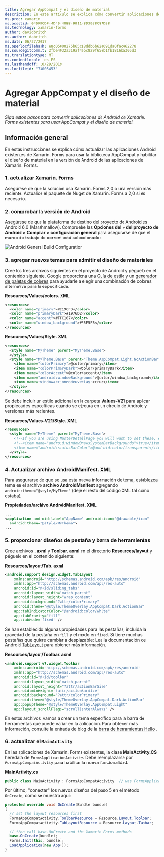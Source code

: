 ```yaml
---
title: Agregar AppCompat y el diseño de material
description: En este artículo se explica cómo convertir aplicaciones de Android de Xamarin. Forms existentes para usar AppCompat y el diseño de material.
ms.prod: xamarin
ms.assetid: 045FBCDF-4D45-48BB-9911-BD3938C87D58
ms.technology: xamarin-forms
author: davidbritch
ms.author: dabritch
ms.date: 06/27/2017
ms.openlocfilehash: e8c05000275b65c18ddb6b628091da0fac462278
ms.sourcegitcommit: 2fbe4932a319af4ebc829f65eb1fb1816ba305d3
ms.translationtype: MT
ms.contentlocale: es-ES
ms.lasthandoff: 10/29/2019
ms.locfileid: "73005453"
---
```

# <a name="adding-appcompat-and-material-design"></a>Agregar AppCompat y el diseño de material

_Siga estos pasos para convertir aplicaciones de Android de Xamarin. Forms existentes para usar AppCompat y el diseño de material._

<!-- source https://gist.github.com/jassmith/a3b2a543f99126782936
https://blog.xamarin.com/material-design-for-your-xamarin-forms-android-apps/ -->

## <a name="overview"></a>Información general

En estas instrucciones se explica cómo actualizar las aplicaciones Android existentes de Xamarin. Forms para usar la biblioteca AppCompat y habilitar el diseño de material en la versión de Android de las aplicaciones de Xamarin. Forms.

### <a name="1-update-xamarinforms"></a>1. actualizar Xamarin. Forms

Asegúrese de que la solución usa Xamarin. Forms 2,0 o una versión más reciente. Actualice el paquete de Nuget de Xamarin. Forms a 2,0 si es necesario.

### <a name="2-check-android-version"></a>2. comprobar la versión de Android

Asegúrese de que la plataforma de destino del proyecto de Android es Android 6,0 (Marshmallow). Compruebe las **Opciones del > del proyecto de Android > Compilar > configuración general** para asegurarse de que el marco de trabajo de corrent está seleccionado:

 ![](appcompat-images/target-android-6-sml.png "Android General Build Configuration")

### <a name="3-add-new-themes-to-support-material-design"></a>3. agregar nuevos temas para admitir el diseño de materiales

Cree los tres archivos siguientes en el proyecto de Android y péguelo en el contenido siguiente. Google proporciona una [Guía de estilo](https://www.google.com/design/spec/style/color.html#color-color-palette) y un [generador de paletas de colores](https://www.materialpalette.com/) para ayudarle a elegir una combinación de colores alternativa para la especificada.

**Resources/Values/colors. XML**

```xml
<resources>
  <color name="primary">#2196F3</color>
  <color name="primaryDark">#1976D2</color>
  <color name="accent">#FFC107</color>
  <color name="window_background">#F5F5F5</color>
</resources>
```

**Resources/Values/Style. XML**

```xml
<resources>
  <style name="MyTheme" parent="MyTheme.Base">
  </style>
  <style name="MyTheme.Base" parent="Theme.AppCompat.Light.NoActionBar">
    <item name="colorPrimary">@color/primary</item>
    <item name="colorPrimaryDark">@color/primaryDark</item>
    <item name="colorAccent">@color/accent</item>
    <item name="android:windowBackground">@color/window_background</item>
    <item name="windowActionModeOverlay">true</item>
  </style>
</resources>
```

Se debe incluir un estilo adicional en la carpeta **Values-V21** para aplicar propiedades específicas cuando se ejecuta en un círculo de Android y versiones más recientes.

**Resources/Values-V21/Style. XML**

```xml
<resources>
  <style name="MyTheme" parent="MyTheme.Base">
    <!--If you are using MasterDetailPage you will want to set these, else you can leave them out-->
    <!--<item name="android:windowDrawsSystemBarBackgrounds">true</item>
    <item name="android:statusBarColor">@android:color/transparent</item>-->
  </style>
</resources>
```

### <a name="4-update-androidmanifestxml"></a>4. Actualizar archivo AndroidManifest. XML

Para asegurarse de que se usa esta nueva información de tema, establezca tema en el archivo **archivo AndroidManifest** agregando `android:theme="@style/MyTheme"` (deje el resto del código XML tal como estaba).

**Propiedades/archivo AndroidManifest. XML**

```xml
...
<application android:label="AppName" android:icon="@drawable/icon"
  android:theme="@style/MyTheme">
...
```

### <a name="5-provide-toolbar-and-tab-layouts"></a>5. proporcionar diseños de pestaña y barra de herramientas

Cree archivos **. axml** y **Toolbar. axml** en el directorio **Resources/layout** y péguelo en el contenido siguiente:

**Resources/layout/Tab. axml**

```xml
<android.support.design.widget.TabLayout
    xmlns:android="http://schemas.android.com/apk/res/android"
    xmlns:app="http://schemas.android.com/apk/res-auto"
    android:id="@+id/sliding_tabs"
    android:layout_width="match_parent"
    android:layout_height="wrap_content"
    android:background="?attr/colorPrimary"
    android:theme="@style/ThemeOverlay.AppCompat.Dark.ActionBar"
    app:tabIndicatorColor="@android:color/white"
    app:tabGravity="fill"
    app:tabMode="fixed" />
```

Se han establecido algunas propiedades para las pestañas, incluida la gravedad de la pestaña en `fill` y el modo en `fixed`.
Si tiene muchas pestañas que quiere cambiar a desplazable: Lea la documentación de Android [TabLayout](https://developer.android.com/reference/android/support/design/widget/TabLayout.html) para obtener más información.

**Resources/layout/Toolbar. axml**

```xml
<android.support.v7.widget.Toolbar
    xmlns:android="http://schemas.android.com/apk/res/android"
    xmlns:app="http://schemas.android.com/apk/res-auto"
    android:id="@+id/toolbar"
    android:layout_width="match_parent"
    android:layout_height="?attr/actionBarSize"
    android:minHeight="?attr/actionBarSize"
    android:background="?attr/colorPrimary"
    android:theme="@style/ThemeOverlay.AppCompat.Dark.ActionBar"
    app:popupTheme="@style/ThemeOverlay.AppCompat.Light"
    app:layout_scrollFlags="scroll|enterAlways" />
```

En estos archivos, vamos a crear un tema específico para la barra de herramientas que puede variar en la aplicación.
Para obtener más información, consulte la entrada de blog de la [barra de herramientas Hello](https://blog.xamarin.com/android-tips-hello-toolbar-goodbye-action-bar/) .

### <a name="6-update-the-mainactivity"></a>6. actualizar el `MainActivity`

En las aplicaciones de Xamarin. Forms existentes, la clase **MainActivity.CS** heredará de `FormsApplicationActivity`. Debe reemplazarse por `FormsAppCompatActivity` para habilitar la nueva funcionalidad.

**MainActivity.cs**

```csharp
public class MainActivity : FormsAppCompatActivity  // was FormsApplicationActivity
```

Por último, "conectar" los nuevos diseños del paso 5 en el método `OnCreate`, como se muestra aquí:

```csharp
protected override void OnCreate(Bundle bundle)
{
  // set the layout resources first
  FormsAppCompatActivity.ToolbarResource = Resource.Layout.Toolbar;
  FormsAppCompatActivity.TabLayoutResource = Resource.Layout.Tabbar;

  // then call base.OnCreate and the Xamarin.Forms methods
  base.OnCreate(bundle);
  Forms.Init(this, bundle);
  LoadApplication(new App());
}
```
